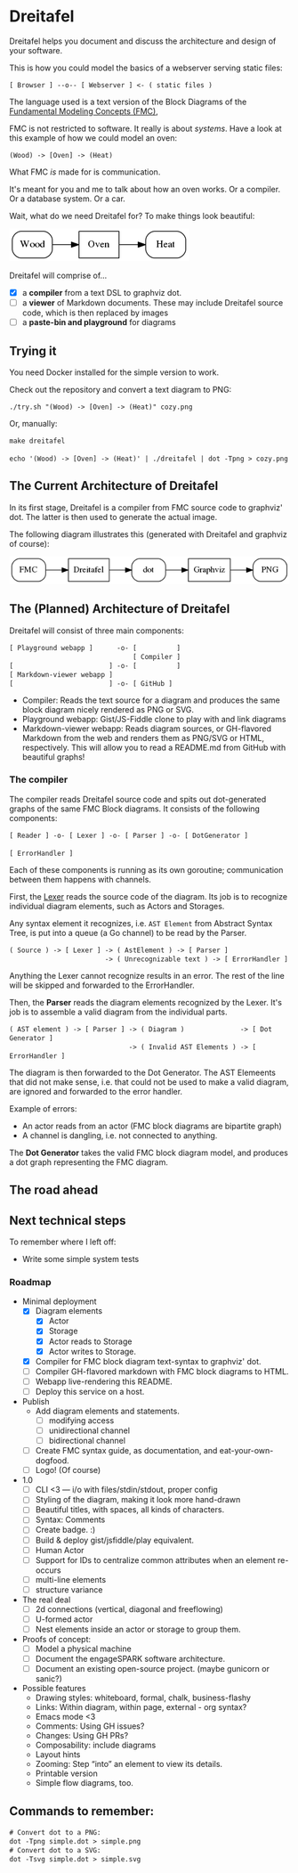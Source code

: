 # Dreitafel
Dreitafel helps you document and discuss the architecture and design of your software.

This is how you could model the basics of a webserver serving static files:

```
[ Browser ] --o-- [ Webserver ] <- ( static files )
```

The language used is a text version of the Block Diagrams of the [Fundamental Modeling Concepts (FMC)](http://fmc-modeling.org/),

FMC is not restricted to software. 
It really is about *systems*.
Have a look at this example of how we could model an oven:

```
(Wood) -> [Oven] -> (Heat)
```

What FMC *is* made for is communication.

It's meant for you and me to talk about how an oven works.
Or a compiler.
Or a database system.
Or a car.

Wait, what do we need Dreitafel for?
To make things look beautiful:

![You put wood and get heat: The basics of an oven :)](examples/oven.png)

Dreitafel will comprise of…

- [x] a **compiler** from a text DSL to graphviz dot.
- [ ] a **viewer** of Markdown documents. These may include  Dreitafel source code, which is then replaced by images
- [ ] a **paste-bin and playground** for diagrams

## Trying it

You need Docker installed for the simple version to work.

Check out the repository and convert a text diagram to PNG:

```
./try.sh "(Wood) -> [Oven] -> (Heat)" cozy.png
```

Or, manually:

```
make dreitafel

echo '(Wood) -> [Oven] -> (Heat)' | ./dreitafel | dot -Tpng > cozy.png
```

## The Current Architecture of Dreitafel

In its first stage, Dreitafel is a compiler from FMC source code to graphviz' dot. 
The latter is then used to generate the actual image.

The following diagram illustrates this (generated with Dreitafel and graphviz of course):

![Integration of dreitafel with graphviz](examples/dreitafel.png)

## The (Planned) Architecture of Dreitafel

Dreitafel will consist of three main components:

```
[ Playground webapp ]      -o- [          ]
                               [ Compiler ]
[                        ] -o- [          ]
[ Markdown-viewer webapp ]
[                        ] -o- [ GitHub ]
```

* Compiler: Reads the text source for a diagram and produces the same block diagram nicely rendered as PNG or SVG.
* Playground webapp: Gist/JS-Fiddle clone to play with and link diagrams
* Markdown-viewer webapp: Reads diagram sources, or GH-flavored Markdown from the web
  and renders them as PNG/SVG or HTML, respectively. This will allow you to read a README.md from
  GitHub with beautiful graphs!


### The compiler

The compiler reads Dreitafel source code
and spits out dot-generated graphs of the same FMC Block diagrams.
It consists of the following components:

```dreitafel:fmcblock
[ Reader ] -o- [ Lexer ] -o- [ Parser ] -o- [ DotGenerator ]

[ ErrorHandler ]
```

Each of these components is running as its own goroutine;
communication between them happens with channels.

First, the [Lexer](lexer.go) reads the source code of the diagram.
Its job is to recognize individual diagram elements, such as Actors and Storages.

Any syntax element it recognizes, i.e. `AST Element` from Abstract Syntax Tree, is put into a queue (a Go channel) to be read by the Parser.

```dreitafel:fmcblock
( Source ) -> [ Lexer ] -> ( AstElement ) -> [ Parser ]
                        -> ( Unrecognizable text ) -> [ ErrorHandler ]
```

Anything the Lexer cannot recognize results in an error.
The rest of the line will be skipped and forwarded to the ErrorHandler.

Then, the **Parser** reads the diagram elements recognized by the Lexer.
It's job is to assemble a valid diagram from the individual parts.

```dreitafel:fmcblock
( AST element ) -> [ Parser ] -> ( Diagram )              -> [ Dot Generator ]
                              -> ( Invalid AST Elements ) -> [ ErrorHandler ]
```

The diagram is then forwarded to the Dot Generator.
The AST Elemeents that did not make sense,
i.e. that could not be used to make a valid diagram,
are ignored and forwarded to the error handler.

Example of errors:

* An actor reads from an actor (FMC block diagrams are bipartite graph)
* A channel is dangling, i.e. not connected to anything.

The **Dot Generator** takes the valid FMC block diagram model,
and produces a dot graph representing the FMC diagram.


## The road ahead

## Next technical steps

To remember where I left off:

* Write some simple system tests

### Roadmap

* Minimal deployment
  * [X] Diagram elements
    * [X] Actor
    * [X] Storage
    * [X] Actor reads to Storage
    * [X] Actor writes to Storage.
  * [X] Compiler for FMC block diagram text-syntax to graphviz' dot.
  * [ ] Compiler GH-flavored markdown with FMC block diagrams to HTML.
  * [ ] Webapp live-rendering this README.
  * [ ] Deploy this service on a host.
* Publish
  * Add diagram elements and statements.
    * [ ] modifying access
    * [ ] unidirectional channel
    * [ ] bidirectional channel
  * [ ] Create FMC syntax guide, as documentation, and eat-your-own-dogfood.
  * [ ] Logo! (Of course)
* 1.0
  * [ ] CLI <3 — i/o with files/stdin/stdout, proper config
  * [ ] Styling of the diagram, making it look more hand-drawn
  * [ ] Beautiful titles, with spaces, all kinds of characters.
  * [ ] Syntax: Comments
  * [ ] Create badge. :)
  * [ ] Build & deploy gist/jsfiddle/play equivalent.
  * [ ] Human Actor
  * [ ] Support for IDs to centralize common attributes when an element re-occurs
  * [ ] multi-line elements
  * [ ] structure variance
* The real deal
  * [ ] 2d connections (vertical, diagonal and freeflowing)
  * [ ] U-formed actor
  * [ ] Nest elements inside an actor or storage to group them.
* Proofs of concept:
  * [ ] Model a physical machine
  * [ ] Document the engageSPARK software architecture.
  * [ ] Document an existing open-source project. (maybe gunicorn or sanic?)
* Possible features
  * Drawing styles: whiteboard, formal, chalk, business-flashy
  * Links: Within diagram, within page, external  - org syntax?
  * Emacs mode <3
  * Comments: Using GH issues?
  * Changes: Using GH PRs?
  * Composability: include diagrams
  * Layout hints
  * Zooming: Step “into” an element to view its details.
  * Printable version
  * Simple flow diagrams, too.

## Commands to remember:


```
# Convert dot to a PNG:
dot -Tpng simple.dot > simple.png
# Convert dot to a SVG:
dot -Tsvg simple.dot > simple.svg
```


